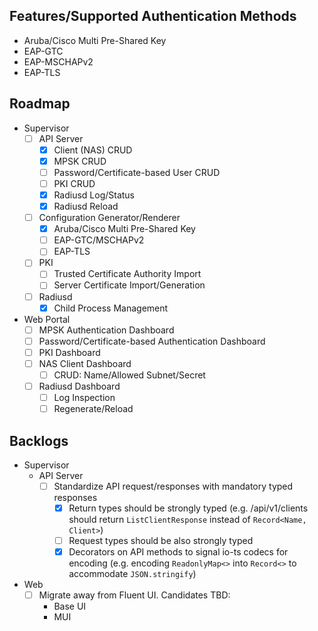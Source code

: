## Features/Supported Authentication Methods

-   Aruba/Cisco Multi Pre-Shared Key
-   EAP-GTC
-   EAP-MSCHAPv2
-   EAP-TLS

## Roadmap

-   Supervisor
    -   [ ] API Server
        -   [x] Client (NAS) CRUD
        -   [x] MPSK CRUD
        -   [ ] Password/Certificate-based User CRUD
        -   [ ] PKI CRUD
        -   [x] Radiusd Log/Status
        -   [x] Radiusd Reload
    -   [ ] Configuration Generator/Renderer
        -   [x] Aruba/Cisco Multi Pre-Shared Key
        -   [ ] EAP-GTC/MSCHAPv2
        -   [ ] EAP-TLS
    -   [ ] PKI
        -   [ ] Trusted Certificate Authority Import
        -   [ ] Server Certificate Import/Generation
    -   [ ] Radiusd
        -   [x] Child Process Management
-   Web Portal
    -   [ ] MPSK Authentication Dashboard
    -   [ ] Password/Certificate-based Authentication Dashboard
    -   [ ] PKI Dashboard
    -   [ ] NAS Client Dashboard
        -   [ ] CRUD: Name/Allowed Subnet/Secret
    -   [ ] Radiusd Dashboard
        -   [ ] Log Inspection
        -   [ ] Regenerate/Reload

## Backlogs

-   Supervisor
    -   API Server
        -   [ ] Standardize API request/responses with mandatory typed responses
            -   [x] Return types should be strongly typed (e.g. /api/v1/clients should return `ListClientResponse` instead of `Record<Name, Client>`)
            -   [ ] Request types should be also strongly typed
            -   [x] Decorators on API methods to signal io-ts codecs for encoding (e.g. encoding `ReadonlyMap<>` into `Record<>` to accommodate `JSON.stringify`)
-   Web
    -   [ ] Migrate away from Fluent UI. Candidates TBD:
        -   Base UI
        -   MUI
